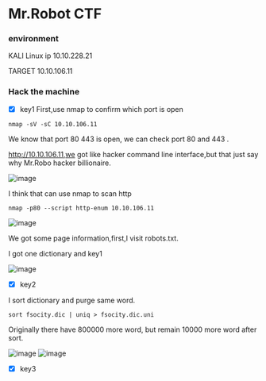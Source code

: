 Mr.Robot CTF
===

### environment
KALI Linux ip 10.10.228.21

TARGET 10.10.106.11
###   Hack the machine

- [x] key1
First,use nmap to confirm which port is open

```
nmap -sV -sC 10.10.106.11
```

We know that port 80 443 is open, we can check port 80 and 443 .

http://10.10.106.11,we got like hacker command line interface,but that just say why Mr.Robo hacker billionaire.

![image](https://user-images.githubusercontent.com/67756786/193573386-bd27b73e-8e9c-4a41-bf71-262b67a0d4ac.png)

I think that can use nmap to scan http

```
nmap -p80 --script http-enum 10.10.106.11
```
![image](https://user-images.githubusercontent.com/67756786/193574089-ea48f301-ba26-4d90-8287-97e9561c9ad3.png)

We got some page information,first,I visit robots.txt.

I got one dictionary and key1

![image](https://user-images.githubusercontent.com/67756786/193574635-83e789b6-4bca-492a-9951-6fe1d4451809.png)

- [x] key2

I sort dictionary and purge same word.

```
sort fsocity.dic | uniq > fsocity.dic.uni
```

Originally there have 800000 more word, but remain 10000 more word after sort.

![image](https://user-images.githubusercontent.com/67756786/193575699-9e38693f-ea5c-4c2d-893e-6270e4d6541d.png)
![image](https://user-images.githubusercontent.com/67756786/193575822-6868847e-e833-4678-89be-9952ae8af6ff.png)




- [x] key3
